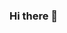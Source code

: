 ### Hi there 👋

<!--
**JJ-gren/JJ-gren** is a ✨ _special_ ✨ repository because its `README.md` (this file) appears on your GitHub profile.

Here are some ideas to get you started:
I'm JJ_gren
and I do things. Thats all you need to know
